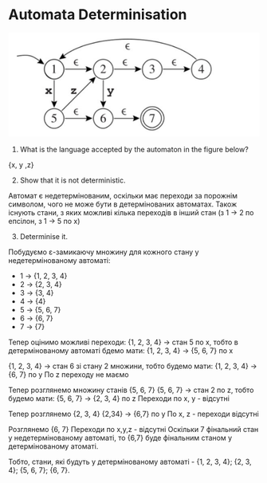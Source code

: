 # Automata Determinisation

![image.png](image.png)

1. What is the language accepted by the automaton in the figure below?

{x, y ,z}

2. Show that it is not deterministic.

Автомат є недетермінованим, оскільки має переходи за порожнім символом, чого не може бути в детермінованих автоматах. Також існують стани, з яких можливі кілька переходів в інший стан (з 1 → 2 по епсілон, з 1 → 5 по x)

3. Determinise it.

 Побудуємо ε-замикаючу множину для кожного стану у недетермінованому автоматі:
  - 1 → {1, 2, 3, 4}
  - 2 → {2, 3, 4}
  - 3 → {3, 4}
  - 4 → {4}
  - 5 → {5, 6, 7}
  - 6 → {6, 7}
  - 7 → {7}

Тепер оцінимо можливі переходи:
{1, 2, 3, 4} → стан 5 по x, тобто в детермінованому автоматі бдемо мати:
{1, 2, 3, 4} → {5, 6, 7} по x

{1, 2, 3, 4} → стан 6 зі стану 2 множини, тобто будемо мати:
{1, 2, 3, 4} → {6, 7} по y
По z переходу не маємо

Тепер розглянемо множину станів {5, 6, 7}
{5, 6, 7} → стан 2 по z, тобто будемо мати:
{5, 6, 7} → {2, 3, 4} по z
Переходи по x, y - відсутні

Тепер розглянемо {2, 3, 4}
{2,34} → {6,7} по y
По x, z - переходи відсутні

Розглянемо {6, 7}
Переходи по x,y,z - відсутні
Оскільки 7 фінальний стан у недетермінованому автоматі, то {6,7} буде фінальним станом у детермінованому атоматі.

Тобто, стани, які будуть у детермінованому автоматі - {1, 2, 3, 4}; {2, 3, 4}; {5, 6, 7}; {6, 7}.
